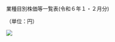 業種目別株価等一覧表(令和６年１・２月分)

（単位：円）

![](https://www.nta.go.jp/tmp/89bb98fa-8e85-4e47-90e9-01b78fbeacec/images/d7be7986862da84a92f66e5b95819f042af2a4c4b393dc097c99b3f734de3690.jpg)